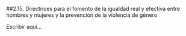 ##2.15. Directrices para el fomento de la igualdad real y efectiva entre hombres y mujeres y la prevención de la violencia de género

Escribir aquí...
